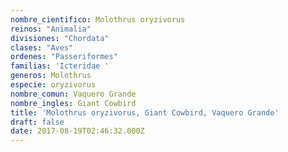 ```yaml
---
nombre_cientifico: Molothrus oryzivorus
reinos: "Animalia"
divisiones: "Chordata"
clases: "Aves"
ordenes: "Passeriformes"
familias: 'Icteridae '
generos: Molothrus
especie: oryzivorus
nombre_comun: Vaquero Grande
nombre_ingles: Giant Cowbird
title: 'Molothrus oryzivorus, Giant Cowbird, Vaquero Grande'
draft: false
date: 2017-08-19T02:46:32.000Z
---
```


